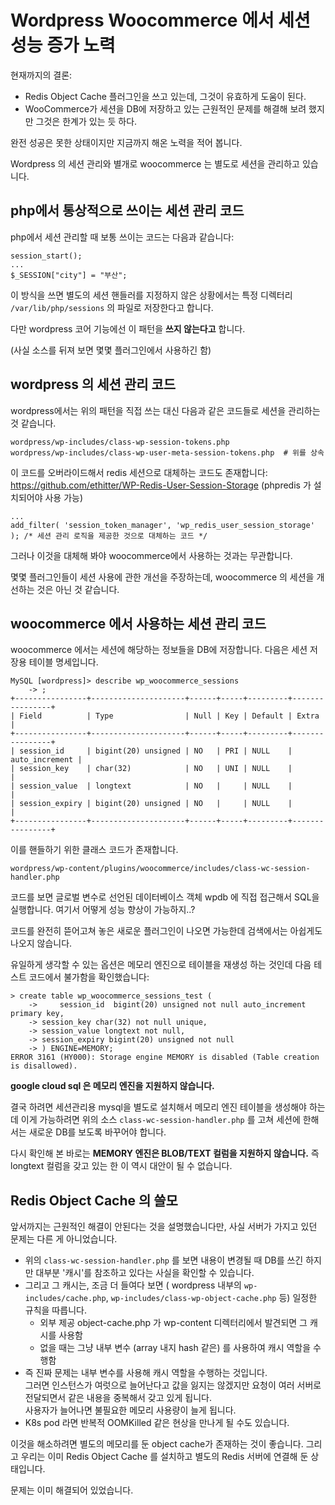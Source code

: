 # Wordpress Woocommerce 에서 세션 성능 증가 노력

현재까지의 결론:
* Redis Object Cache 플러그인을 쓰고 있는데, 그것이 유효하게 도움이 된다.
* WooCommerce가 세션을 DB에 저장하고 있는 근원적인 문제를 해결해 보려 했지만 그것은 한계가 있는 듯 하다.

완전 성공은 못한 상태이지만 지금까지 해온 노력을 적어 봅니다.

Wordpress 의 세션 관리와 별개로 woocommerce 는 별도로 세션을 관리하고 있습니다.

## php에서 통상적으로 쓰이는 세션 관리 코드

php에서 세션 관리할 때 보통 쓰이는 코드는 다음과 같습니다:
```
session_start();
...
$_SESSION["city"] = "부산";
```

이 방식을 쓰면 별도의 세션 핸들러를 지정하지 않은 상황에서는 특정 디렉터리 ```/var/lib/php/sessions``` 의 파일로 저장한다고 합니다.

다만 wordpress 코어 기능에선 이 패턴을 **쓰지 않는다고** 합니다. 

(사실 소스를 뒤져 보면 몇몇 플러그인에서 사용하긴 함)

## wordpress 의 세션 관리 코드

wordpress에서는 위의 패턴을 직접 쓰는 대신 다음과 같은 코드들로 세션을 관리하는 것 같습니다.

```
wordpress/wp-includes/class-wp-session-tokens.php
wordpress/wp-includes/class-wp-user-meta-session-tokens.php  # 위를 상속
```
이 코드를 오버라이드해서 redis 세션으로 대체하는 코드도 존재합니다:
https://github.com/ethitter/WP-Redis-User-Session-Storage (phpredis 가 설치되어야 사용 가능)
```
...
add_filter( 'session_token_manager', 'wp_redis_user_session_storage' ); /* 세션 관리 로직을 제공한 것으로 대체하는 코드 */
```
그러나 이것을 대체해 봐야 woocommerce에서 사용하는 것과는 무관합니다.

몇몇 플러그인들이 세션 사용에 관한 개선을 주장하는데, woocommerce 의 세션을 개선하는 것은 아닌 것 같습니다.

## woocommerce 에서 사용하는 세션 관리 코드

woocommerce 에서는 세션에 해당하는 정보들을 DB에 저장합니다. 다음은 세션 저장용 테이블 명세입니다.
```
MySQL [wordpress]> describe wp_woocommerce_sessions
    -> ;
+----------------+---------------------+------+-----+---------+----------------+
| Field          | Type                | Null | Key | Default | Extra          |
+----------------+---------------------+------+-----+---------+----------------+
| session_id     | bigint(20) unsigned | NO   | PRI | NULL    | auto_increment |
| session_key    | char(32)            | NO   | UNI | NULL    |                |
| session_value  | longtext            | NO   |     | NULL    |                |
| session_expiry | bigint(20) unsigned | NO   |     | NULL    |                |
+----------------+---------------------+------+-----+---------+----------------+
```

이를 핸들하기 위한 클래스 코드가 존재합니다.
```
wordpress/wp-content/plugins/woocommerce/includes/class-wc-session-handler.php
```
코드를 보면 글로벌 변수로 선언된 데이터베이스 객체 wpdb 에 직접 접근해서 SQL을 실행합니다.
여기서 어떻게 성능 향상이 가능하지..?

코드를 완전히 뜯어고쳐 놓은 새로운 플러그인이 나오면 가능한데 검색에서는 아쉽게도 나오지 않습니다.

유일하게 생각할 수 있는 옵션은 메모리 엔진으로 테이블을 재생성 하는 것인데 다음 테스트 코드에서 불가함을 확인했습니다:
```
> create table wp_woocommerce_sessions_test (
    ->     session_id  bigint(20) unsigned not null auto_increment primary key,
    -> session_key char(32) not null unique,
    -> session_value longtext not null,
    -> session_expiry bigint(20) unsigned not null
    -> ) ENGINE=MEMORY;
ERROR 3161 (HY000): Storage engine MEMORY is disabled (Table creation is disallowed).
```
**google cloud sql 은 메모리 엔진을 지원하지 않습니다.**

결국 하려면 세션관리용 mysql을 별도로 설치해서 메모리 엔진 테이블을 생성해야 하는데
이게 가능하려면 위의 소스 ```class-wc-session-handler.php``` 를 고쳐 세션에 한해서는 새로운 DB를 보도록 바꾸어야 합니다. 

다시 확인해 본 바로는 **MEMORY 엔진은 BLOB/TEXT 컬럼을 지원하지 않습니다.** 즉 longtext 컬럼을 갖고 있는 한 이 역시 대안이 될 수 없습니다.

## Redis Object Cache 의 쓸모

앞서까지는 근원적인 해결이 안된다는 것을 설명했습니다만, 사실 서버가 가지고 있던 문제는 다른 게 아니었습니다.

* 위의 ```class-wc-session-handler.php``` 를 보면 내용이 변경될 때 DB를 쓰긴 하지만 대부분 '캐시'를 참조하고 있다는 사실을 확인할 수 있습니다.
* 그리고 그 캐시는, 조금 더 들여다 보면 ( wordpress 내부의 ```wp-includes/cache.php```, ```wp-includes/class-wp-object-cache.php``` 등) 일정한 규칙을 따릅니다.
  - 외부 제공 object-cache.php 가 wp-content 디렉터리에서 발견되면 그 캐시를 사용함
  - 없을 때는 그냥 내부 변수 (array 내지 hash 같은) 를 사용하여 캐시 역할을 수행함
* 즉 진짜 문제는 내부 변수를 사용해 캐시 역할을 수행하는 것입니다. <br>
  그러면 인스턴스가 여럿으로 늘어난다고 값을 잃지는 않겠지만 요청이 여러 서버로 전달되면서 같은 내용을 중복해서 갖고 있게 됩니다. <br>
  사용자가 늘어나면 불필요한 메모리 사용량이 늘게 됩니다. 
* K8s pod 라면 반복적 OOMKilled 같은 현상을 만나게 될 수도 있습니다.

이것을 해소하려면 별도의 메모리를 둔 object cache가 존재하는 것이 좋습니다.
그리고 우리는 이미 Redis Object Cache 를 설치하고 별도의 Redis 서버에 연결해 둔 상태입니다.

문제는 이미 해결되어 있었습니다.



